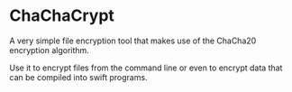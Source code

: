 # ChaChaCrypt
A very simple file encryption tool that makes use of the ChaCha20 encryption algorithm.

Use it to encrypt files from the command line or even to encrypt data that can be compiled into swift programs.
